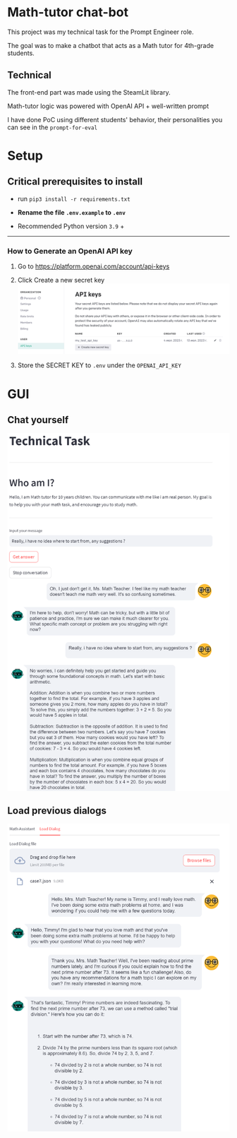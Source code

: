 # Math-tutor chat-bot
This project was my technical task for the Prompt Engineer role. 

The goal was to make a chatbot that acts as a Math tutor for 4th-grade students. 

## Technical 
The front-end part was made using the SteamLit library. 

Math-tutor logic was powered with OpenAI API + well-written prompt

I have done PoC using different students' behavior, their personalities you can see in the `prompt-for-eval`
# Setup

## Critical prerequisites to install

* run ```pip3 install -r requirements.txt```

* **Rename the file `.env.example` to `.env`**

* Recommended Python version `3.9` +
---

### How to Generate an OpenAI API key
1. Go to https://platform.openai.com/account/api-keys

2. Click Create a new secret key
   ![image](openai_api.png)

3. Store the SECRET KEY to `.env` under the `OPENAI_API_KEY`

# GUI 
## Chat yourself
![image](1.png)

## Load previous dialogs
![image](2.png)
